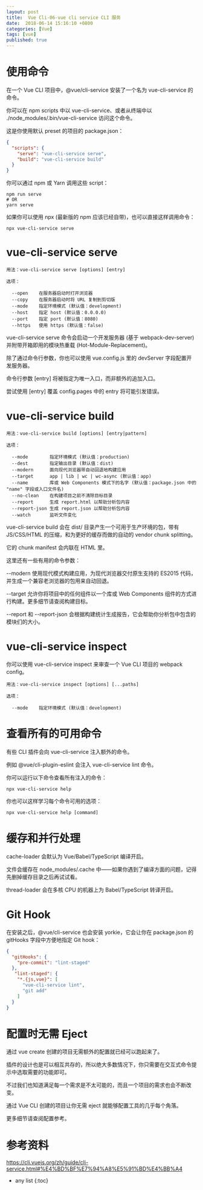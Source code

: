 ```yaml
---
layout: post
title:  Vue Cli-06-vue cli service CLI 服务
date:  2018-06-14 15:16:10 +0800
categories: [Vue]
tags: [vue]
published: true
---
```


# 使用命令

在一个 Vue CLI 项目中，@vue/cli-service 安装了一个名为 vue-cli-service 的命令。

你可以在 npm scripts 中以 vue-cli-service、或者从终端中以 ./node_modules/.bin/vue-cli-service 访问这个命令。

这是你使用默认 preset 的项目的 package.json：

```json
{
  "scripts": {
    "serve": "vue-cli-service serve",
    "build": "vue-cli-service build"
  }
}
```

你可以通过 npm 或 Yarn 调用这些 script：

```
npm run serve
# OR
yarn serve
```

如果你可以使用 npx (最新版的 npm 应该已经自带)，也可以直接这样调用命令：

```
npx vue-cli-service serve
```

# vue-cli-service serve

```
用法：vue-cli-service serve [options] [entry]

选项：

  --open    在服务器启动时打开浏览器
  --copy    在服务器启动时将 URL 复制到剪切版
  --mode    指定环境模式 (默认值：development)
  --host    指定 host (默认值：0.0.0.0)
  --port    指定 port (默认值：8080)
  --https   使用 https (默认值：false)
```

vue-cli-service serve 命令会启动一个开发服务器 (基于 webpack-dev-server) 并附带开箱即用的模块热重载 (Hot-Module-Replacement)。

除了通过命令行参数，你也可以使用 vue.config.js 里的 devServer 字段配置开发服务器。

命令行参数 [entry] 将被指定为唯一入口，而非额外的追加入口。

尝试使用 [entry] 覆盖 config.pages 中的 entry 将可能引发错误。

# vue-cli-service build

```
用法：vue-cli-service build [options] [entry|pattern]

选项：

  --mode        指定环境模式 (默认值：production)
  --dest        指定输出目录 (默认值：dist)
  --modern      面向现代浏览器带自动回退地构建应用
  --target      app | lib | wc | wc-async (默认值：app)
  --name        库或 Web Components 模式下的名字 (默认值：package.json 中的 "name" 字段或入口文件名)
  --no-clean    在构建项目之前不清除目标目录
  --report      生成 report.html 以帮助分析包内容
  --report-json 生成 report.json 以帮助分析包内容
  --watch       监听文件变化
```

vue-cli-service build 会在 dist/ 目录产生一个可用于生产环境的包，带有 JS/CSS/HTML 的压缩，和为更好的缓存而做的自动的 vendor chunk splitting。

它的 chunk manifest 会内联在 HTML 里。

这里还有一些有用的命令参数：

--modern 使用现代模式构建应用，为现代浏览器交付原生支持的 ES2015 代码，并生成一个兼容老浏览器的包用来自动回退。

--target 允许你将项目中的任何组件以一个库或 Web Components 组件的方式进行构建。更多细节请查阅构建目标。

--report 和 --report-json 会根据构建统计生成报告，它会帮助你分析包中包含的模块们的大小。

# vue-cli-service inspect

你可以使用 vue-cli-service inspect 来审查一个 Vue CLI 项目的 webpack config。

```
用法：vue-cli-service inspect [options] [...paths]

选项：

  --mode    指定环境模式 (默认值：development)
```

# 查看所有的可用命令

有些 CLI 插件会向 vue-cli-service 注入额外的命令。

例如 @vue/cli-plugin-eslint 会注入 vue-cli-service lint 命令。

你可以运行以下命令查看所有注入的命令：

```
npx vue-cli-service help
```

你也可以这样学习每个命令可用的选项：

```
npx vue-cli-service help [command]
```

# 缓存和并行处理

cache-loader 会默认为 Vue/Babel/TypeScript 编译开启。

文件会缓存在 node_modules/.cache 中——如果你遇到了编译方面的问题，记得先删掉缓存目录之后再试试看。

thread-loader 会在多核 CPU 的机器上为 Babel/TypeScript 转译开启。

# Git Hook

在安装之后，@vue/cli-service 也会安装 yorkie，它会让你在 package.json 的 gitHooks 字段中方便地指定 Git hook：

```json
{
  "gitHooks": {
    "pre-commit": "lint-staged"
  },
   "lint-staged": {
    "*.{js,vue}": [
      "vue-cli-service lint",
      "git add"
    ]
  }
}
```

# 配置时无需 Eject

通过 vue create 创建的项目无需额外的配置就已经可以跑起来了。

插件的设计也是可以相互共存的，所以绝大多数情况下，你只需要在交互式命令提示中选取需要的功能即可。

不过我们也知道满足每一个需求是不太可能的，而且一个项目的需求也会不断改变。

通过 Vue CLI 创建的项目让你无需 eject 就能够配置工具的几乎每个角落。

更多细节请查阅配置参考。

# 参考资料

https://cli.vuejs.org/zh/guide/cli-service.html#%E4%BD%BF%E7%94%A8%E5%91%BD%E4%BB%A4

* any list
{:toc}